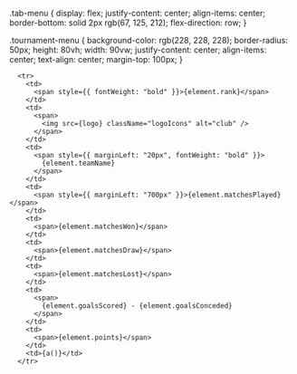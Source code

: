 .tab-menu {
  display: flex;
  justify-content: center;
  align-items: center;
  border-bottom: solid 2px rgb(67, 125, 212);
  flex-direction: row;
}

.tournament-menu {
  background-color: rgb(228, 228, 228);
  border-radius: 50px;
  height: 80vh;
  width: 90vw;
  justify-content: center;
  align-items: center;
  text-align: center;
  margin-top: 100px;
}

      <tr>
        <td>
          <span style={{ fontWeight: "bold" }}>{element.rank}</span>
        </td>
        <td>
          <span>
            <img src={logo} className="logoIcons" alt="club" />
          </span>
        </td>
        <td>
          <span style={{ marginLeft: "20px", fontWeight: "bold" }}>
            {element.teamName}
          </span>
        </td>
        <td>
          <span style={{ marginLeft: "700px" }}>{element.matchesPlayed}</span>
        </td>
        <td>
          <span>{element.matchesWon}</span>
        </td>
        <td>
          <span>{element.matchesDraw}</span>
        </td>
        <td>
          <span>{element.matchesLost}</span>
        </td>
        <td>
          <span>
            {element.goalsScored} - {element.goalsConceded}
          </span>
        </td>
        <td>
          <span>{element.points}</span>
        </td>
        <td>{a()}</td>
      </tr>
